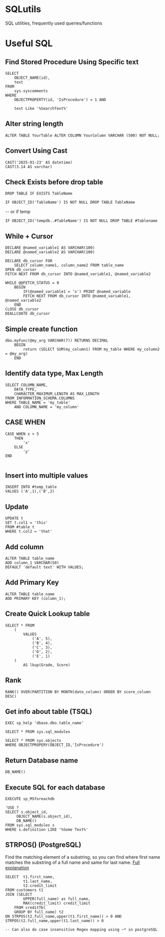 # SQLutils
SQL utilities, frequently used queries/functions

# Useful SQL 

## Find Stored Procedure Using Specific text
```
SELECT
    OBJECT_NAME(id),
    text
FROM
    sys.syscomments 
WHERE
    OBJECTPROPERTY(id, 'IsProcedure') = 1 AND

    text Like '%SearchText%'
```

## Alter string length
```
ALTER TABLE YourTable ALTER COLUMN YourColumn VARCHAR (500) NOT NULL;
```
## Convert Using Cast
```
CAST('2025-01-23' AS datetime)
CAST(3.14 AS varchar)
```

## Check Exists before drop table

```
DROP TABLE IF EXISTS TableName

IF OBJECT_ID('TableName') IS NOT NULL DROP TABLE TableName
```

-- or if temp

```
IF OBJECT_ID('tempdb..#TableName') IS NOT NULL DROP TABLE #Tablename
```

## While + Cursor

```
DECLARE @named_variable1 AS VARCHAR(100)
DECLARE @named_variable2 AS VARCHAR(100)

DECLARE db_cursor FOR 
    SELECT column_name1, column_name2 FROM table_name
OPEN db_cursor
FETCH NEXT FROM db_cursor INTO @named_variable1, @named_variable2

WHILE @@FETCH_STATUS = 0
    BEGIN
        IF(@named_variable1 = 'x') PRINT @named_variable
        FETCH NEXT FROM db_cursor INTO @named_variable1, @named_variable2
    END
CLOSE db_cursor
DEALLCOATE db_cursor
```

## Simple create function

```
dbo.myFunc(@my_arg VARCHAR(7)) RETURNS DECIMAL
    BEGIN
        return (SELECT SUM(my_column1) FROM my_table WHERE my_column2 = @my_arg)
    END
```

## Identify data type, Max Length

```
SELECT COLUMN_NAME,
    DATA_TYPE,
    CHARACTER_MAXIMUM_LENGTH AS MAX_LENGTH
FROM INFORMATION_SCHEMA.COLUMNS
WHERE TABLE_NAME = 'my_table'
    AND COLUMN_NAME = 'my_column'
```

## CASE WHEN

```
CASE WHEN x > 5 
    THEN
        'x'
    ELSE
        'y'
END
     
```

## Insert into multiple values

```
INSERT INTO #temp_table
VALUES ('A',1),('B',2)

```

## Update

```
UPDATE t
SET t.col1 = 'this'
FROM #table t
WHERE t.col2 = 'that'
```

## Add column

```
ALTER TABLE table_name
ADD column_1 VARCHAR(50)
DEFAULT 'default text' WITH VALUES;
```

## Add Primary Key
```
ALTER TABLE table_name
ADD PRIMARY KEY (column_1);
```
## Create Quick Lookup table
```
SELECT * FROM
	(
		VALUES
			('A', 5),
			('B', 4),
			('C', 3),
			('D', 2),
			('E', 1)
	)
		AS lkup(Grade, Score)
```

## Rank
```
RANK() OVER(PARTITION BY MONTH(date_column) ORDER BY score_column DESC)
```

## Get info about table (TSQL)
```
EXEC sp_help 'dbase.dbo.table_name'

SELECT * FROM sys.sql_modules

SELECT * FROM sys.objects
WHERE OBJECTPROPERY(OBJECT_ID,'IsProcedure')
```

## Return Database name 
```
DB_NAME()
```

## Execute SQL for each database
```
EXECUTE sp_MSforeachdb

'USE ?
SELECT s.object_id,
     OBJECT_NAME(s.object_id),
     DB_NAME()
FROM sys.sql_modules s
WHERE s.definition LIKE '%Some Text%'
```

## STRPOS() (PostgreSQL)
Find the matching element of a substring, so you can find where first name matches the substring of a full name and same for last name.
[Full explanation](https://www.w3resource.com/PostgreSQL/strpos-function.php)
```
SELECT  t1.first_name, 
        t1.last_name, 
        t2.credit_limit
FROM customers t1
JOIN (SELECT 
        UPPER(full_name) as full_name, 
        MAX(credit_limit) credit_limit 
    FROM creditTbl 
    GROUP BY full_name) t2 
ON STRPOS(t2.full_name,upper(t1.first_name)) > 0 AND STRPOS(t2.full_name,upper(t1.last_name)) > 0

-- Can also do case insensitive Regex mapping using ~* in postgreSQL

```
